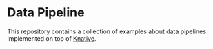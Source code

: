 # Data Pipeline

This repository contains a collection of examples about data pipelines implemented on top of [Knative](https://knative.dev).

